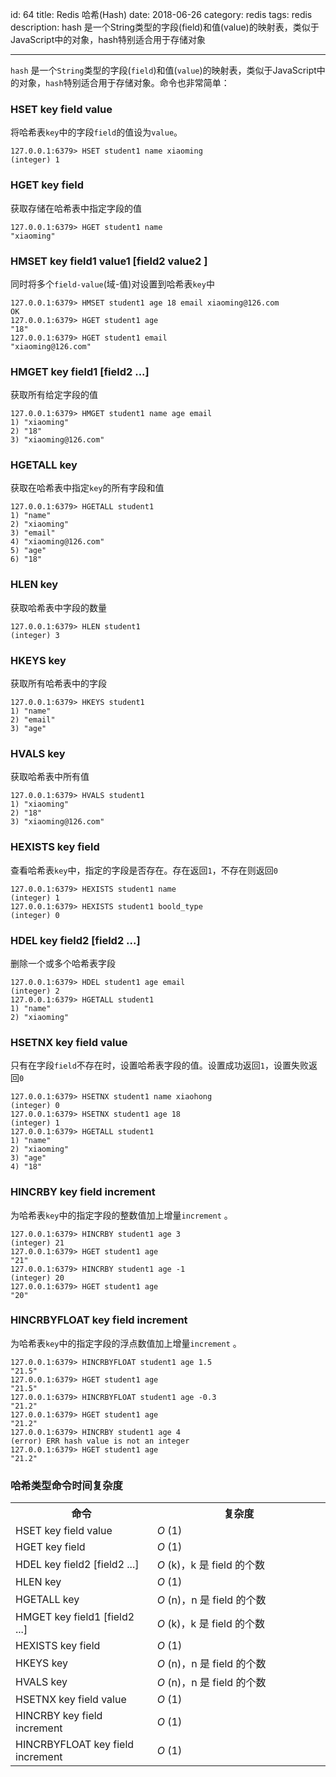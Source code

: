 id: 64
title: Redis 哈希(Hash)
date: 2018-06-26
category: redis
tags: redis
description: hash 是一个String类型的字段(field)和值(value)的映射表，类似于JavaScript中的对象，hash特别适合用于存储对象

------
`hash` 是一个`String`类型的字段(`field`)和值(`value`)的映射表，类似于JavaScript中的对象，`hash`特别适合用于存储对象。命令也非常简单：

### HSET key field value 
将哈希表`key`中的字段`field`的值设为`value`。
```
127.0.0.1:6379> HSET student1 name xiaoming
(integer) 1
```

### HGET key field 
获取存储在哈希表中指定字段的值
```
127.0.0.1:6379> HGET student1 name
"xiaoming"
```

### HMSET key field1 value1 [field2 value2 ] 
同时将多个`field-value`(域-值)对设置到哈希表`key`中
```
127.0.0.1:6379> HMSET student1 age 18 email xiaoming@126.com 
OK
127.0.0.1:6379> HGET student1 age
"18"
127.0.0.1:6379> HGET student1 email
"xiaoming@126.com"
```

### HMGET key field1 [field2 ...]
获取所有给定字段的值
```
127.0.0.1:6379> HMGET student1 name age email
1) "xiaoming"
2) "18"
3) "xiaoming@126.com"
```

### HGETALL key 
获取在哈希表中指定`key`的所有字段和值
```
127.0.0.1:6379> HGETALL student1
1) "name"
2) "xiaoming"
3) "email"
4) "xiaoming@126.com"
5) "age"
6) "18"
```

### HLEN key 
获取哈希表中字段的数量
```
127.0.0.1:6379> HLEN student1
(integer) 3
```

### HKEYS key 
获取所有哈希表中的字段
```
127.0.0.1:6379> HKEYS student1
1) "name"
2) "email"
3) "age"
```

### HVALS key 
获取哈希表中所有值
```
127.0.0.1:6379> HVALS student1
1) "xiaoming"
2) "18"
3) "xiaoming@126.com"
```

### HEXISTS key field 
查看哈希表`key`中，指定的字段是否存在。存在返回`1`，不存在则返回`0`
```
127.0.0.1:6379> HEXISTS student1 name
(integer) 1
127.0.0.1:6379> HEXISTS student1 boold_type
(integer) 0
```

### HDEL key field2 [field2 ...] 
删除一个或多个哈希表字段
```
127.0.0.1:6379> HDEL student1 age email
(integer) 2
127.0.0.1:6379> HGETALL student1
1) "name"
2) "xiaoming"
```

### HSETNX key field value 
只有在字段`field`不存在时，设置哈希表字段的值。设置成功返回`1`，设置失败返回`0`
```
127.0.0.1:6379> HSETNX student1 name xiaohong
(integer) 0
127.0.0.1:6379> HSETNX student1 age 18
(integer) 1
127.0.0.1:6379> HGETALL student1
1) "name"
2) "xiaoming"
3) "age"
4) "18"
```

### HINCRBY key field increment 
为哈希表`key`中的指定字段的整数值加上增量`increment` 。
```
127.0.0.1:6379> HINCRBY student1 age 3
(integer) 21
127.0.0.1:6379> HGET student1 age
"21"
127.0.0.1:6379> HINCRBY student1 age -1
(integer) 20
127.0.0.1:6379> HGET student1 age
"20"
```

### HINCRBYFLOAT key field increment 
为哈希表`key`中的指定字段的浮点数值加上增量`increment` 。
```
127.0.0.1:6379> HINCRBYFLOAT student1 age 1.5
"21.5"
127.0.0.1:6379> HGET student1 age
"21.5"
127.0.0.1:6379> HINCRBYFLOAT student1 age -0.3
"21.2"
127.0.0.1:6379> HGET student1 age
"21.2"
127.0.0.1:6379> HINCRBY student1 age 4
(error) ERR hash value is not an integer
127.0.0.1:6379> HGET student1 age
"21.2"
```

### 哈希类型命令时间复杂度
<table>
	<tr>
		<th width='45%'>命令</th>
		<th witdh='55%'>复杂度</th>
	</tr>
	<tr>
		<td>HSET key field value </td>
		<td><i>O</i> (1)</td>
	</tr>
	<tr>
		<td>HGET key field </td>
		<td><i>O</i> (1)</td>
	</tr>
	<tr>
		<td>HDEL key field2 [field2 ...] </td>
		<td><i>O</i> (k)，k 是 field 的个数</td>
	</tr>
	<tr>
		<td>HLEN key </td>
		<td><i>O</i> (1)</td>
	</tr>
	<tr>
		<td>HGETALL key </td>
		<td><i>O</i> (n)，n 是 field 的个数</td>
	</tr>
	<tr>
		<td>HMGET key field1 [field2 ...]</td>
		<td><i>O</i> (k)，k 是 field 的个数</td>
	</tr>
	<tr>
		<td>HEXISTS key field </td>
		<td><i>O</i> (1)</td>
	</tr>
	<tr>
		<td>HKEYS key </td>
		<td><i>O</i> (n)，n 是 field 的个数</td>
	</tr>
	<tr>
		<td>HVALS key </td>
		<td><i>O</i> (n)，n 是 field 的个数</td>
	</tr>
	<tr>
		<td>HSETNX key field value </td>
		<td><i>O</i> (1)</td>
	</tr>
	<tr>
		<td>HINCRBY key field increment </td>
		<td><i>O</i> (1)</td>
	</tr>
	<tr>
		<td>HINCRBYFLOAT key field increment </td>
		<td><i>O</i> (1)</td>
	</tr>
<table>
